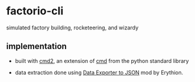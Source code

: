 # factorio-cli
simulated factory building, rocketeering, and wizardy

## implementation
- built with [cmd2](https://github.com/python-cmd2/cmd2), an extension of [cmd](https://docs.python.org/3/library/cmd.html) from the python standard library 

- data extraction done using [Data Exporter to JSON](https://mods.factorio.com/mod/recipelister) mod by Erythion.